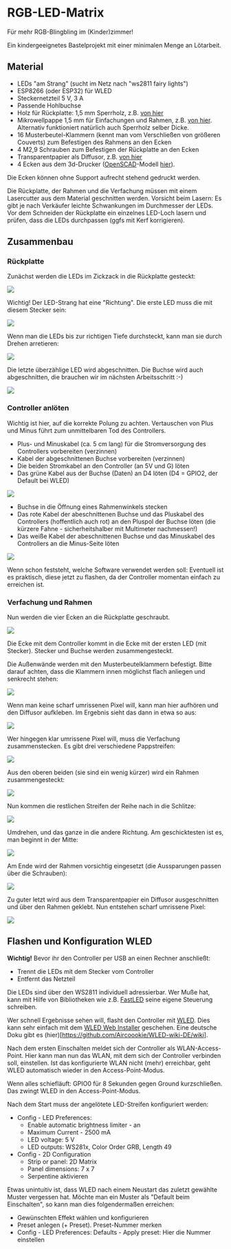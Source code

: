 # RGB-LED-Matrix

Für mehr RGB-Blingbling im (Kinder)zimmer!

Ein kindergeeignetes Bastelprojekt mit einer minimalen Menge an Lötarbeit.


## Material

* LEDs "am Strang" (sucht im Netz nach "ws2811 fairy lights")
* ESP8266 (oder ESP32) für WLED
* Steckernetzteil 5 V, 3 A
* Passende Hohlbuchse
* Holz für Rückplatte: 1,5 mm Sperrholz, z.B. [von hier](https://www.fliegerlandshop.de/webshop/product_info.php?products_id=738)
* Mikrowellpappe 1,5 mm für Einfachungen und Rahmen, z.B. [von hier](https://www.architekturbedarf.de/pappe-+-papier/wellpappe/mikrowellpappe-weiss_weiss).
  Alternativ funktioniert natürlich auch Sperrholz selber Dicke.
* 16 Musterbeutel-Klammern (kennt man vom Verschließen von größeren Couverts) zum Befestigen des Rahmens an den Ecken
* 4 M2,9 Schrauben zum Befestigen der Rückplatte an den Ecken
* Transparentpapier als Diffusor, z.B. [von hier](https://www.architekturbedarf.de/papiere-+-bloecke/skizzenrollen-transparent/zeichentransparentrolle-90-g_m_-33-cm-x-20-m)
* 4 Ecken aus dem 3d-Drucker ([OpenSCAD](https://openscad.org/)-Modell [hier](ecken.scad)).

Die Ecken können ohne Support aufrecht stehend gedruckt werden.

Die Rückplatte, der Rahmen und die Verfachung müssen mit einem Lasercutter aus dem Material geschnitten werden.
Vorsicht beim Lasern: Es gibt je nach Verkäufer leichte Schwankungen im Durchmesser der LEDs.
Vor dem Schneiden der Rückplatte ein einzelnes LED-Loch lasern und prüfen, dass die LEDs durchpassen
(ggfs mit Kerf korrigieren).


## Zusammenbau

### Rückplatte

Zunächst werden die LEDs im Zickzack in die Rückplatte gesteckt:

[![](docs/01-preview.jpg)](docs/01.jpg)

Wichtig! Der LED-Strang hat eine "Richtung". Die erste LED muss die mit diesem Stecker sein:

[![](docs/02-preview.jpg)](docs/02.jpg)

Wenn man die LEDs bis zur richtigen Tiefe durchsteckt, kann man sie durch Drehen arretieren:

[![](docs/03-preview.jpg)](docs/03.jpg)

Die letzte überzählige LED wird abgeschnitten. Die Buchse wird auch abgeschnitten, die brauchen wir im nächsten Arbeitsschritt :-)

[![](docs/04-preview.jpg)](docs/04.jpg)


### Controller anlöten

Wichtig ist hier, auf die korrekte Polung zu achten. 
Vertauschen von Plus und Minus führt zum unmittelbaren Tod des Controllers.

* Plus- und Minuskabel (ca. 5 cm lang) für die Stromversorgung des Controllers vorbereiten (verzinnen)
* Kabel der abgeschnittenen Buchse vorbereiten (verzinnen)
* Die beiden Stromkabel an den Controller (an 5V und G) löten
* Das grüne Kabel aus der Buchse (Daten) an D4 löten (D4 = GPIO2, der Default bei WLED)

[![](docs/05-preview.jpg)](docs/05.jpg)

* Buchse in die Öffnung eines Rahmenwinkels stecken
* Das rote Kabel der abeschnittenen Buchse und das Pluskabel des Controllers (hoffentlich auch rot) an den Pluspol
  der Buchse löten (die kürzere Fahne - sicherheitshalber mit Multimeter nachmessen!)
* Das weiße Kabel der abeschnittenen Buchse und das Minuskabel des Controllers an die Minus-Seite löten

[![](docs/06-preview.jpg)](docs/06.jpg)


Wenn schon feststeht, welche Software verwendet werden soll:
Eventuell ist es praktisch, diese jetzt zu flashen, da der Controller momentan einfach zu erreichen ist.


### Verfachung und Rahmen

Nun werden die vier Ecken an die Rückplatte geschraubt.

[![](docs/07-preview.jpg)](docs/07.jpg)

Die Ecke mit dem Controller kommt in die Ecke mit der ersten LED (mit Stecker).
Stecker und Buchse werden zusammengesteckt.

Die Außenwände werden mit den Musterbeutelklammern befestigt.
Bitte darauf achten, dass die Klammern innen möglichst flach anliegen und senkrecht stehen:

[![](docs/08-preview.jpg)](docs/08.jpg)

Wenn man keine scharf umrissenen Pixel will, kann man hier aufhören und
den Diffusor aufkleben. Im Ergebnis sieht das dann in etwa so aus:

[![](docs/15-preview.jpg)](docs/15.jpg)

Wer hingegen klar umrissene Pixel will, muss die Verfachung zusammenstecken.
Es gibt drei verschiedene Pappstreifen:

[![](docs/09-preview.jpg)](docs/09.jpg)

Aus den oberen beiden (sie sind ein wenig kürzer) wird ein Rahmen zusammengesteckt:

[![](docs/10-preview.jpg)](docs/10.jpg)

Nun kommen die restlichen Streifen der Reihe nach in die Schlitze:

[![](docs/11-preview.jpg)](docs/11.jpg)

Umdrehen, und das ganze in die andere Richtung.
Am geschicktesten ist es, man beginnt in der Mitte:

[![](docs/12-preview.jpg)](docs/12.jpg)

Am Ende wird der Rahmen vorsichtig eingesetzt (die Aussparungen passen über die Schrauben):

[![](docs/13-preview.jpg)](docs/13.jpg)

Zu guter letzt wird aus dem Transparentpapier ein Diffusor ausgeschnitten und über den Rahmen geklebt.
Nun entstehen scharf umrissene Pixel:

[![](docs/14-preview.jpg)](docs/14.jpg)


## Flashen und Konfiguration WLED

**Wichtig!** Bevor ihr den Controller per USB an einen Rechner anschließt:

* Trennt die LEDs mit dem Stecker vom Controller
* Entfernt das Netzteil

Die LEDs sind über den WS2811 individuell adressierbar.
Wer Muße hat, kann mit Hilfe von Bibliotheken wie z.B. [FastLED](https://fastled.io/) seine eigene Steuerung schreiben.

Wer schnell Ergebnisse sehen will, flasht den Controller mit [WLED](https://kno.wled.ge/basics/install-binary/).
Dies kann sehr einfach mit dem [WLED Web Installer](https://install.wled.me/) geschehen.
Eine deutsche Doku gibt es (hier)[https://github.com/Aircoookie/WLED-wiki-DE/wiki].

Nach dem ersten Einschalten meldet sich der Controller als WLAN-Access-Point.
Hier kann man nun das WLAN, mit dem sich der Controller verbinden soll, einstellen.
Ist das konfigurierte WLAN nicht (mehr) erreichbar, geht WLED automatisch wieder in den Access-Point-Modus.

Wenn alles schiefläuft: GPIO0 für 8 Sekunden gegen Ground kurzschließen.
Das zwingt WLED in den Access-Point-Modus.

Nach dem Start muss der angelötete LED-Streifen konfiguriert werden:

* Config - LED Preferences:
  * Enable automatic brightness limiter - an
  * Maximum Current - 2500 mA
  * LED voltage: 5 V
  * LED outputs: WS281x, Color Order GRB, Length 49
* Config - 2D Configuration
  * Strip or panel: 2D Matrix
  * Panel dimensions: 7 x 7
  * Serpentine aktivieren

Etwas unintuitiv ist, dass WLED nach einem Neustart das zuletzt gewählte Muster vergessen hat.
Möchte man ein Muster als "Default beim Einschalten", so kann man dies folgendermaßen erreichen:

* Gewünschten Effekt wählen und konfigurieren
* Preset anlegen (+ Preset). Preset-Nummer merken
* Config - LED Preferences: Defaults - Apply preset: Hier die Nummer einstellen

